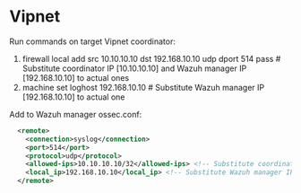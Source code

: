 # Vipnet

Run commands on target Vipnet coordinator:
1. firewall local add src 10.10.10.10 dst 192.168.10.10 udp dport 514 pass # Substitute coordinator IP [10.10.10.10] and Wazuh manager IP [192.168.10.10] to actual ones
2. machine set loghost 192.168.10.10 # Substitute Wazuh manager IP [192.168.10.10] to actual one

Add to Wazuh manager ossec.conf:
 <!-- Vipnet coordinator Perm events -->
```xml  
  <remote>
    <connection>syslog</connection>
    <port>514</port>
    <protocol>udp</protocol>
    <allowed-ips>10.10.10.10/32</allowed-ips> <!-- Substitute coordinator IP [10.10.10.10] to actual one -->
    <local_ip>192.168.10.10</local_ip> <!-- Substitute Wazuh manager IP [192.168.10.10] to actual one -->
  </remote>
```
